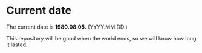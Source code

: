 # Current date

The current date is **1980.08.05.** (YYYY.MM.DD.)

This repository will be good when the world ends, so we will know how long it lasted.